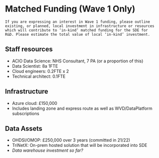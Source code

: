 # Matched Funding (Wave 1 Only)

```{note}
If you are expressing an interest in Wave 1 funding, please outline existing, or planned, local investment in infrastructure or resources which will contribute to ‘in-kind’ matched funding for the SDE for R&D. Please estimate the total value of local ‘in-kind’ investment.
```

## Staff resources

- ACIO Data Science: NHS Consultant, 7 PA (or a proportion of this)
- Data Scientist: 8a 1FTE
- Cloud engineers: 0.2FTE x 2
- Technical architect: 0.1FTE

## Infrastructure

- Azure cloud: £150,000
- Includes landing zone and express route as well as WVD/DataPlatform subscriptions

## Data Assets

- OHDSI/OMOP: £250,000 over 3 years (committed in 21/22)
- TriNetX: On-prem hosted solution that will be incorporated into SDE
- _Data warehouse investment so far?_
